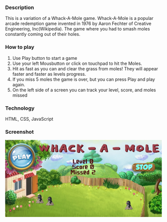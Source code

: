 

### Description

This is a variation of a Whack-A-Mole game. Whack-A-Mole is a popular arcade redemption game invented in 1976 by Aaron Fechter of Creative Engineering, Inc(Wikipedia). The game where you had to smash moles constantly coming out of their holes. 

### How to play

1.	Use Play button to start a game
2.	Use your left Mousbutton or click on touchpad to hit the Moles. 
3.	Hit as fast as you can and clear the grass from moles! They will appear faster and faster as levels progress.
4.	If you miss 5 moles the game is over, but you can press Play and play again.
5.	On the left side of a screen you can track your level, score, and moles missed

### Technology

 HTML, CSS, JavaScript

### Screenshot

![](assets/screen.png)

